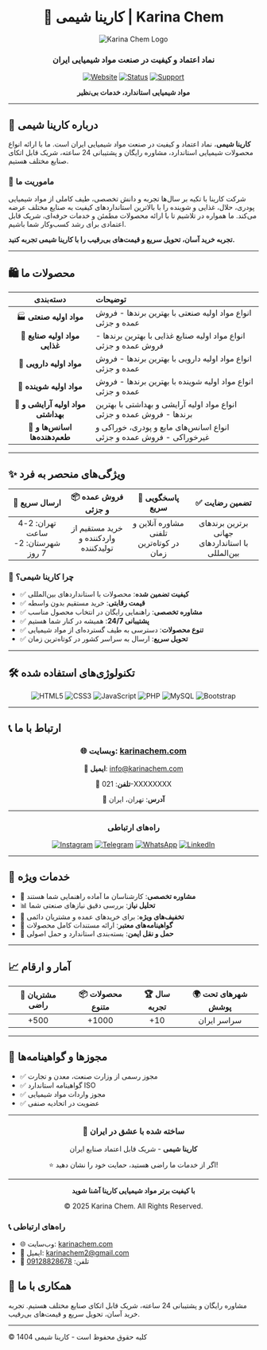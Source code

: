 <div align="center">

# 🧪 کارینا شیمی | Karina Chem

![Karina Chem Logo](https://karinachem.com/wp-content/uploads/2025/06/karinalogo-2.png)

### نماد اعتماد و کیفیت در صنعت مواد شیمیایی ایران

[![Website](https://img.shields.io/badge/🌐_Website-karinachem.com-2C5F2D?style=for-the-badge)](https://karinachem.com)
[![Status](https://img.shields.io/badge/وضعیت-فعال-success?style=for-the-badge)]()
[![Support](https://img.shields.io/badge/Support-24/7-blue?style=for-the-badge)]()

**مواد شیمیایی استاندارد، خدمات بی‌نظیر**

</div>

---

## 📜 درباره کارینا شیمی

**کارینا شیمی**، نماد اعتماد و کیفیت در صنعت مواد شیمیایی ایران است. ما با ارائه انواع محصولات شیمیایی استاندارد، مشاوره رایگان و پشتیبانی 24 ساعته، شریک قابل اتکای صنایع مختلف هستیم. 

### 🎯 ماموریت ما

شرکت کارینا با تکیه بر سال‌ها تجربه و دانش تخصصی، طیف کاملی از مواد شیمیایی پودری، حلال، غذایی و شوینده را با بالاترین استانداردهای کیفیت به صنایع مختلف عرضه می‌کند. ما همواره در تلاشیم تا با ارائه محصولات مطمئن و خدمات حرفه‌ای، شریک قابل اعتمادی برای رشد کسب‌وکار شما باشیم.

**تجربه خرید آسان، تحویل سریع و قیمت‌های بی‌رقیب را با کارینا شیمی تجربه کنید.**

---

## 🛍️ محصولات ما

<div align="center">

| دسته‌بندی | توضیحات |
|:---:|:---|
| 🏭 **مواد اولیه صنعتی** | انواع مواد اولیه صنعتی با بهترین برندها - فروش عمده و جزئی |
| 🍎 **مواد اولیه صنایع غذایی** | انواع مواد اولیه صنایع غذایی با بهترین برندها - فروش عمده و جزئی |
| 💊 **مواد اولیه دارویی** | انواع مواد اولیه دارویی با بهترین برندها - فروش عمده و جزئی |
| 🧼 **مواد اولیه شوینده** | انواع مواد اولیه شوینده با بهترین برندها - فروش عمده و جزئی |
| 💄 **مواد اولیه آرایشی و بهداشتی** | انواع مواد اولیه آرایشی و بهداشتی با بهترین برندها - فروش عمده و جزئی |
| 🌸 **اسانس‌ها و طعم‌دهنده‌ها** | انواع اسانس‌های مایع و پودری، خوراکی و غیرخوراکی - فروش عمده و جزئی |

</div>

---

## ✨ ویژگی‌های منحصر به فرد

<div align="center">

| 🚚 ارسال سریع | 📦 فروش عمده و جزئی | 💬 پاسخگویی سریع | ✅ تضمین رضایت |
|:---:|:---:|:---:|:---:|
| تهران: 2-4 ساعت<br>شهرستان: 2-7 روز | خرید مستقیم از<br>وارد‌کننده و تولیدکننده | مشاوره آنلاین و تلفنی<br>در کوتاه‌ترین زمان | برترین برندهای جهانی<br>با استانداردهای بین‌المللی |

</div>

### 🌟 چرا کارینا شیمی؟

- ✅ **کیفیت تضمین شده**: محصولات با استانداردهای بین‌المللی
- ✅ **قیمت رقابتی**: خرید مستقیم بدون واسطه
- ✅ **مشاوره تخصصی**: راهنمایی رایگان در انتخاب محصول مناسب
- ✅ **پشتیبانی 24/7**: همیشه در کنار شما هستیم
- ✅ **تنوع محصولات**: دسترسی به طیف گسترده‌ای از مواد شیمیایی
- ✅ **تحویل سریع**: ارسال به سراسر کشور در کوتاه‌ترین زمان

---

## 🛠️ تکنولوژی‌های استفاده شده

<div align="center">

![HTML5](https://img.shields.io/badge/HTML5-E34F26?style=for-the-badge&logo=html5&logoColor=white)
![CSS3](https://img.shields.io/badge/CSS3-1572B6?style=for-the-badge&logo=css3&logoColor=white)
![JavaScript](https://img.shields.io/badge/JavaScript-F7DF1E?style=for-the-badge&logo=javascript&logoColor=black)
![PHP](https://img.shields.io/badge/PHP-777BB4?style=for-the-badge&logo=php&logoColor=white)
![MySQL](https://img.shields.io/badge/MySQL-4479A1?style=for-the-badge&logo=mysql&logoColor=white)
![Bootstrap](https://img.shields.io/badge/Bootstrap-7952B3?style=for-the-badge&logo=bootstrap&logoColor=white)

</div>

---

## 📞 ارتباط با ما

<div align="center">

### 🌐 **وبسایت**: [karinachem.com](https://karinachem.com)

📧 **ایمیل**: info@karinachem.com

📱 **تلفن**: 021-XXXXXXXX

📍 **آدرس**: تهران، ایران

---

### راه‌های ارتباطی

[![Instagram](https://img.shields.io/badge/Instagram-E4405F?style=for-the-badge&logo=instagram&logoColor=white)](https://instagram.com/karinachem)
[![Telegram](https://img.shields.io/badge/Telegram-26A5E4?style=for-the-badge&logo=telegram&logoColor=white)](https://t.me/karinachem)
[![WhatsApp](https://img.shields.io/badge/WhatsApp-25D366?style=for-the-badge&logo=whatsapp&logoColor=white)](https://wa.me/989XXXXXXXXX)
[![LinkedIn](https://img.shields.io/badge/LinkedIn-0A66C2?style=for-the-badge&logo=linkedin&logoColor=white)](https://linkedin.com/company/karinachem)

</div>

---

## 🎯 خدمات ویژه

- 🔬 **مشاوره تخصصی**: کارشناسان ما آماده راهنمایی شما هستند
- 📊 **تحلیل نیاز**: بررسی دقیق نیازهای صنعتی شما
- 🎁 **تخفیف‌های ویژه**: برای خریدهای عمده و مشتریان دائمی
- 📝 **گواهینامه‌های معتبر**: ارائه مستندات کامل محصولات
- 🚛 **حمل و نقل ایمن**: بسته‌بندی استاندارد و حمل اصولی

---

## 📈 آمار و ارقام

<div align="center">

| 👥 مشتریان راضی | 📦 محصولات متنوع | 🏆 سال تجربه | 🌍 شهرهای تحت پوشش |
|:---:|:---:|:---:|:---:|
| +500 | +1000 | +10 | سراسر ایران |

</div>

---

## 📜 مجوزها و گواهینامه‌ها

- ✅ مجوز رسمی از وزارت صنعت، معدن و تجارت
- ✅ گواهینامه استاندارد ISO
- ✅ مجوز واردات مواد شیمیایی
- ✅ عضویت در اتحادیه صنفی

---

<div align="center">

### 💚 ساخته شده با عشق در ایران

**کارینا شیمی** - شریک قابل اعتماد صنایع ایران

⭐ اگر از خدمات ما راضی هستید، حمایت خود را نشان دهید!

---

**با کیفیت برتر مواد شیمیایی کارینا آشنا شوید**

© 2025 Karina Chem. All Rights Reserved.

</div>

### 📞 راه‌های ارتباطی
- 🌐 وب‌سایت: [karinachem.com](https://karinachem.com/)
- 📧 ایمیل: [karinachem2@gmail.com](mailto:karinachem2@gmail.com)
- 📱 تلفن: [09128828678](tel:+989128828678)

## 🤝 همکاری با ما

مشاوره رایگان و پشتیبانی 24 ساعته، شریک قابل اتکای صنایع مختلف هستیم. تجربه خرید آسان، تحویل سریع و قیمت‌های بی‌رقیب.


---
© کلیه حقوق محفوظ است - کارینا شیمی 1404

